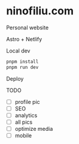# ninofiliu.com

Personal website

Astro + Netlify

Local dev

```sh
pnpm install
pnpm run dev
```

Deploy

<!-- TODO -->

TODO

- [ ] profile pic
- [ ] SEO
- [ ] analytics
- [ ] all pics
- [ ] optimize media
- [ ] mobile
